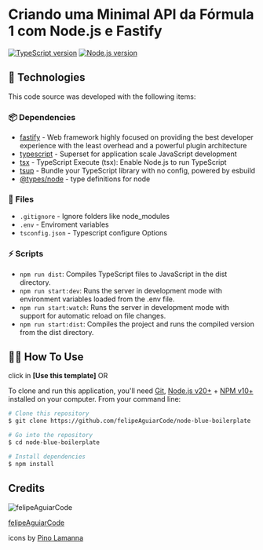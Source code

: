 # Criando uma Minimal API da Fórmula 1 com Node.js e Fastify
  
[![TypeScript version][ts-badge]][typescript-5-4]
[![Node.js version][nodejs-badge]][nodejs]

## 🚀 Technologies

This code source was developed with the following items:

### 📦 Dependencies

- [fastify][fastify-4-28] - Web framework highly focused on providing the best developer experience with the least overhead and a powerful plugin architecture
- [typescript][typescript-npm] - Superset for application scale JavaScript development
- [tsx][tsx-npm] - TypeScript Execute (tsx): Enable Node.js to run TypeScript
- [tsup][tsup-npm] - Bundle your TypeScript library with no config, powered by esbuild
- [@types/node][@types/node-npm] - type definitions for node

### 📄 Files

- `.gitignore` - Ignore folders like node_modules
- `.env` - Enviroment variables
- `tsconfig.json` - Typescript configure Options

### ⚡ Scripts

- `npm run dist`: Compiles TypeScript files to JavaScript in the dist directory.
- `npm run start:dev`: Runs the server in development mode with environment variables loaded from the .env file.
- `npm run start:watch`: Runs the server in development mode with support for automatic reload on file changes.
- `npm run start:dist`: Compiles the project and runs the compiled version from the dist directory.

## 👨‍💻 How To Use

click in **[Use this template]** OR

To clone and run this application, you'll need [Git](https://git-scm.com), [Node.js v20+](https://nodejs.org/en/) + [NPM v10+](https://nodejs.org/en/) installed on your computer. From your command line:

```bash
# Clone this repository
$ git clone https://github.com/felipeAguiarCode/node-blue-boilerplate

# Go into the repository
$ cd node-blue-boilerplate

# Install dependencies
$ npm install
```

## Credits

![felipeAguiarCode](https://avatars3.githubusercontent.com/u/37452836?s=96&v=4)

[felipeAguiarCode](https://github.com/felipeAguiarCode)

icons by [Pino Lamanna][dribble-icon]

[fastify-4-28]: https://www.npmjs.com/package/fastify
[typescript-5-4]: https://www.typescriptlang.org/
[ts-badge]: https://img.shields.io/badge/TypeScript-5.4-blue.svg
[nodejs-badge]: https://img.shields.io/badge/Node.js->=%2020.00-blue.svg
[nodejs]: https://nodejs.org/
[dribble-icon]: https://dribbble.com/Schakalwal
[typescript-npm]: https://www.npmjs.com/package/typescript
[tsx-npm]: https://www.npmjs.com/package/tsx
[tsup-npm]: https://www.npmjs.com/package/tsup
[@types/node-npm]: https://www.npmjs.com/package/@types/node
